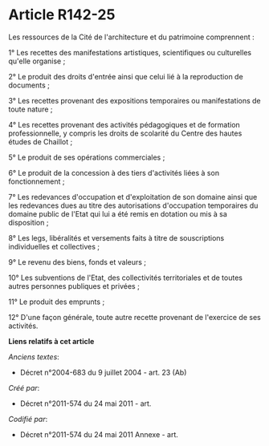 # Article R142-25

Les ressources de la Cité de l'architecture et du patrimoine comprennent :

1° Les recettes des manifestations artistiques, scientifiques ou culturelles qu'elle organise ;

2° Le produit des droits d'entrée ainsi que celui lié à la reproduction de documents ;

3° Les recettes provenant des expositions temporaires ou manifestations de toute nature ;

4° Les recettes provenant des activités pédagogiques et de formation professionnelle, y compris les droits de scolarité du
Centre des hautes études de Chaillot ;

5° Le produit de ses opérations commerciales ;

6° Le produit de la concession à des tiers d'activités liées à son fonctionnement ;

7° Les redevances d'occupation et d'exploitation de son domaine ainsi que les redevances dues au titre des autorisations
d'occupation temporaires du domaine public de l'Etat qui lui a été remis en dotation ou mis à sa disposition ;

8° Les legs, libéralités et versements faits à titre de souscriptions individuelles et collectives ;

9° Le revenu des biens, fonds et valeurs ;

10° Les subventions de l'Etat, des collectivités territoriales et de toutes autres personnes publiques et privées ;

11° Le produit des emprunts ;

12° D'une façon générale, toute autre recette provenant de l'exercice de ses activités.

**Liens relatifs à cet article**

_Anciens textes_:

  - Décret n°2004-683 du 9 juillet 2004 - art. 23 (Ab)

_Créé par_:

  - Décret n°2011-574 du 24 mai 2011  - art.

_Codifié par_:

  - Décret n°2011-574 du 24 mai 2011 Annexe - art.
